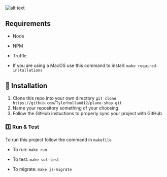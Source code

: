 ![alt text](https://github.com/Tylerholland12/plane-shop/blob/main/home.png?raw=true)


## Requirements 
- Node
- NPM
- Truffle

- If you are using a MacOS use this command to install:
`make required-installations`


## 🏁 Installation

1. Clone this repo into your own directory `git clone https://github.com/Tylerholland12/plane-shop.git`
1. Name your repository something of your choosing. 
1. Follow the GitHub instuctions to properly sync your project with GitHub

### 1️⃣ Run & Test
To run this project follow the command in `makefile`

- To run:
`make run`

- To test:
`make sol-test`

- To migrate:
`make js-migrate`